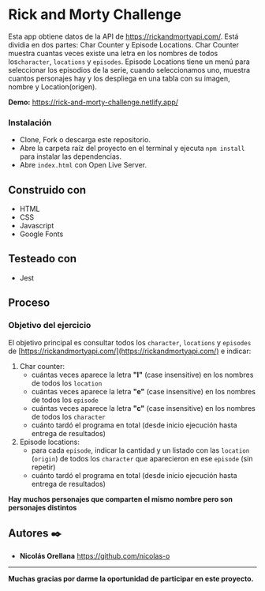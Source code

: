 # Rick and Morty Challenge

Esta app obtiene datos de la API de https://rickandmortyapi.com/.
Está dividia en dos partes: Char Counter y Episode Locations.
Char Counter muestra cuantas veces existe una letra en los nombres de todos los`character`, `locations` y `episodes`.
Episode Locations tiene un menú para seleccionar los episodios de la serie, cuando seleccionamos uno, muestra cuantos personajes hay y los despliega en una tabla con su imagen, nombre y Location(origen).

**Demo:** https://rick-and-morty-challenge.netlify.app/

### Instalación

- Clone, Fork o descarga este repositorio.
- Abre la carpeta raíz del proyecto en el terminal y ejecuta `npm install` para instalar las dependencias.
- Abre `index.html` con Open Live Server.

## Construido con

- HTML
- CSS
- Javascript
- Google Fonts

## Testeado con

- Jest

## Proceso

### Objetivo del ejercicio

El objetivo principal es consultar todos los `character`, `locations` y `episodes` de [https://rickandmortyapi.com/](https://rickandmortyapi.com/) e indicar:

1. Char counter:
   - cuántas veces aparece la letra **"l"** (case insensitive) en los nombres de todos los `location`
   - cuántas veces aparece la letra **"e"** (case insensitive) en los nombres de todos los `episode`
   - cuántas veces aparece la letra **"c"** (case insensitive) en los nombres de todos los `character`
   - cuánto tardó el programa en total (desde inicio ejecución hasta entrega de resultados)
2. Episode locations:
   - para cada `episode`, indicar la cantidad y un listado con las `location` (`origin`) de todos los `character` que aparecieron en ese `episode` (sin repetir)
   - cuánto tardó el programa en total (desde inicio ejecución hasta entrega de resultados)

**Hay muchos personajes que comparten el mismo nombre pero son personajes distintos**

## Autores ✒️

- **Nicolás Orellana** https://github.com/nicolas-o

---

**Muchas gracias por darme la oportunidad de participar en este proyecto.**
